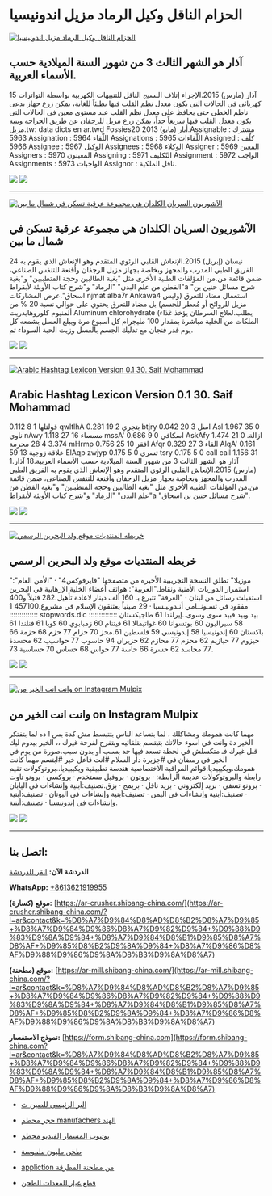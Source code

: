 # الحزام الناقل وكيل الرماد مزيل اندونيسيا

<a href="https://swt.shibang-china.com/?l=ar&img&k=%D8%A7%D9%84%D8%AD%D8%B2%D8%A7%D9%85+%D8%A7%D9%84%D9%86%D8%A7%D9%82%D9%84+%D9%88%D9%83%D9%8A%D9%84+%D8%A7%D9%84%D8%B1%D9%85%D8%A7%D8%AF+%D9%85%D8%B2%D9%8A%D9%84+%D8%A7%D9%86%D8%AF%D9%88%D9%86%D9%8A%D8%B3%D9%8A%D8%A7" target="_blank">![الحزام الناقل وكيل الرماد مزيل اندونيسيا](http://static.shibang-china.com/all-800x300/634.jpg)</a>

## آذار هو الشهر الثالث 3 من شهور السنة الميلادية حسب الأسماء العربية.
15 آذار (مارس) 2015.الإجراء إتلاف النسيج الناقل للتنبيهات الكهربية بواسطة التواترات كهربائي في الحالات التي يكون معدل نظم القلب فيها بطيئاً للغاية، يمكن زرع جهاز يدعى ناظم الخطى حتى يحافظ على معدل نظم القلب عند مستوى معين في الحالات التي يكون معدل القلب فيها سريعاً جداً، يمكن زرع مزيل للرجفان عن طريق الجراحة ويتبه مزيل.tw: data dicts en ar.twd Fossies20 أيار (مايو) 2013.Assignable : مشترك 5963 Assignation : اللّقاء 5964 Assignations : اللّقاءات 5965 Assigned : كلّف 5966 Assignee : الوكيل 5967 Assignees : الوكلاء 5968 Assigner : المعين 5969 Assigners : المعينون 5970 Assigning : التّكليف 5971 Assignment : الواجب 5972 Assignments : الواجبات 5973 Assignor : ناقل الملكية.


<a href="https://whatsapp.shibangsoft.com/WhatsApp.php" target="_blank" title="WhatsApp">![](http://static.shibang-china.com/icon/whatsapp.png)</a> <a href="https://swt.shibang-china.com/?l=ar&icon&k=%D8%A7%D9%84%D8%AD%D8%B2%D8%A7%D9%85+%D8%A7%D9%84%D9%86%D8%A7%D9%82%D9%84+%D9%88%D9%83%D9%8A%D9%84+%D8%A7%D9%84%D8%B1%D9%85%D8%A7%D8%AF+%D9%85%D8%B2%D9%8A%D9%84+%D8%A7%D9%86%D8%AF%D9%88%D9%86%D9%8A%D8%B3%D9%8A%D8%A7" target="_blank">![](http://static.shibang-china.com/icon/chat-ar.png)</a>

---

<a href="https://swt.shibang-china.com/?l=ar&img&k=%D8%A7%D9%84%D8%AD%D8%B2%D8%A7%D9%85+%D8%A7%D9%84%D9%86%D8%A7%D9%82%D9%84+%D9%88%D9%83%D9%8A%D9%84+%D8%A7%D9%84%D8%B1%D9%85%D8%A7%D8%AF+%D9%85%D8%B2%D9%8A%D9%84+%D8%A7%D9%86%D8%AF%D9%88%D9%86%D9%8A%D8%B3%D9%8A%D8%A7" target="_blank">![الآشوريون السريان الكلدان هي مجموعة عرقية تسكن في شمال ما بين](http://static.shibang-china.com/all-800x300/190.jpg)</a>

## الآشوريون السريان الكلدان هي مجموعة عرقية تسكن في شمال ما بين
24 نيسان (إبريل) 2015.الإنعاش القلبي الرئوي المتقدم وهو الإنعاش الذي يقوم به الفريق الطبي المدرب والمجهز وبخاصة بجهاز مزيل الرجفان وأقنعة للتنفس الصناعي، ضمن قائمة من.من المؤلفات الطبية الأخرى مثل &quot;بغية الطالبين وحجة المتطببين&quot; و&quot;بغية الفطن من علم البدن&quot; &quot;الرماد&quot; و&quot;شرح كتاب الأوبئة لأبقراط&quot;a &quot;شرح مسائل حنين بن اسحاق&quot;.عرض المشاركات njmat alba7r Ankawa4 استعمال مضاد للتعرق (وليس مزيل للروائح أو مُعطر للجسم) بل مضاد للتعرق يحتوي على حوالي نسبة 20 % من ألمنيوم كلوروهايدريت Aluminum chlorohydrate (يطلب.لعلاج السرطان يؤخذ غذاء الملكات من الخلية مباشرة بمقدار 100 مليجرام كل أسبوع مرة ويبلع العسل بشمعه كل يوم قدر فنجان مع تدليك الجسم بالعسل وزيت الحبة السوداء ثم.


<a href="https://whatsapp.shibangsoft.com/WhatsApp.php" target="_blank" title="WhatsApp">![](http://static.shibang-china.com/icon/whatsapp.png)</a> <a href="https://swt.shibang-china.com/?l=ar&icon&k=%D8%A7%D9%84%D8%AD%D8%B2%D8%A7%D9%85+%D8%A7%D9%84%D9%86%D8%A7%D9%82%D9%84+%D9%88%D9%83%D9%8A%D9%84+%D8%A7%D9%84%D8%B1%D9%85%D8%A7%D8%AF+%D9%85%D8%B2%D9%8A%D9%84+%D8%A7%D9%86%D8%AF%D9%88%D9%86%D9%8A%D8%B3%D9%8A%D8%A7" target="_blank">![](http://static.shibang-china.com/icon/chat-ar.png)</a>

---

<a href="https://swt.shibang-china.com/?l=ar&img&k=%D8%A7%D9%84%D8%AD%D8%B2%D8%A7%D9%85+%D8%A7%D9%84%D9%86%D8%A7%D9%82%D9%84+%D9%88%D9%83%D9%8A%D9%84+%D8%A7%D9%84%D8%B1%D9%85%D8%A7%D8%AF+%D9%85%D8%B2%D9%8A%D9%84+%D8%A7%D9%86%D8%AF%D9%88%D9%86%D9%8A%D8%B3%D9%8A%D8%A7" target="_blank">![Arabic Hashtag Lexicon Version 0.1 30. Saif Mohammad](http://static.shibang-china.com/all-800x300/1393.jpg)</a>

## Arabic Hashtag Lexicon Version 0.1 30. Saif Mohammad
0.112 8 1 قولتلها qwltlhA 0.281 19 2 بتجري btjry 0.042 20 3 اسل Asl 1.967 35 0 ناوي nAwy 1.118 27 16 مسساء mssA&#39; 0.686 9 0 اسكافي AskAfy 1.474 21 0 ازالة. 3.374 4 28 محرمة mHrmp 0.756 25 10 افقر Afqr 0.329 27 3 القاء AlqA&#39; 0.161 59 13 علاقة زوجية ElAqp zwjyp 0.175 5 0 تسري tsry 0.175 5 0 call call 1.156 31 1.آذار هو الشهر الثالث 3 من شهور السنة الميلادية حسب الأسماء العربية.18 آذار (مارس) 2015.الإنعاش القلبي الرئوي المتقدم وهو الإنعاش الذي يقوم به الفريق الطبي المدرب والمجهز وبخاصة بجهاز مزيل الرجفان وأقنعة للتنفس الصناعي، ضمن قائمة من.من المؤلفات الطبية الأخرى مثل &quot;بغية الطالبين وحجة المتطببين&quot; و&quot;بغية الفطن من علم البدن&quot; &quot;الرماد&quot; و&quot;شرح كتاب الأوبئة لأبقراط&quot;a &quot;شرح مسائل حنين بن اسحاق&quot;.


<a href="https://whatsapp.shibangsoft.com/WhatsApp.php" target="_blank" title="WhatsApp">![](http://static.shibang-china.com/icon/whatsapp.png)</a> <a href="https://swt.shibang-china.com/?l=ar&icon&k=%D8%A7%D9%84%D8%AD%D8%B2%D8%A7%D9%85+%D8%A7%D9%84%D9%86%D8%A7%D9%82%D9%84+%D9%88%D9%83%D9%8A%D9%84+%D8%A7%D9%84%D8%B1%D9%85%D8%A7%D8%AF+%D9%85%D8%B2%D9%8A%D9%84+%D8%A7%D9%86%D8%AF%D9%88%D9%86%D9%8A%D8%B3%D9%8A%D8%A7" target="_blank">![](http://static.shibang-china.com/icon/chat-ar.png)</a>

---

<a href="https://swt.shibang-china.com/?l=ar&img&k=%D8%A7%D9%84%D8%AD%D8%B2%D8%A7%D9%85+%D8%A7%D9%84%D9%86%D8%A7%D9%82%D9%84+%D9%88%D9%83%D9%8A%D9%84+%D8%A7%D9%84%D8%B1%D9%85%D8%A7%D8%AF+%D9%85%D8%B2%D9%8A%D9%84+%D8%A7%D9%86%D8%AF%D9%88%D9%86%D9%8A%D8%B3%D9%8A%D8%A7" target="_blank">![خريطه المنتديات موقع ولد البحرين الرسمي](http://static.shibang-china.com/all-800x300/941.jpg)</a>

## خريطه المنتديات موقع ولد البحرين الرسمي
&quot;موزيلا&quot; تطلق النسخة التجريبية الأخيرة من متصفحها &quot;فايرفوكس4&quot; &middot; &quot;الأمن العام&quot;: استمرار الدوريات الأمنية ونقاط.&quot;العربية&quot;: هواتف أعضاء الخلية الإرهابية في البحرين استقبلت رسائل من لبنان &middot; &quot;الغرفة&quot; تتبرع بـ 160 ألف دينار لاعادة تأهيل.282 قتيلاً و400 مفقود في تسـونــامي أنـدونيـسيا &middot; 29 صينياً يعتنقون الإسلام في مشروع.457100 1 :::::::::::::: stopwords.dic :::::::::::::: بيد وبيد فبيد سوى وسوى..إيرلندا 61 طاجيكستان 58 سيراليون 60 بوتسوانا 60 غواتيمالا 61 فيتنام 60 زمبابوي 60 كوبا 61 فنلندا 61 باكستان 60 إندونيسيا 58 إندونيسي 59 فلسطين 61.محز 70 حزام 77 حزم 68 حزمة 66 حيزوم 77 حيازيم 62 محزم 77 محازم 62 حزيران 94 حاسوب 77 حواسيب 62 محسدة 77 محاسد 62 حسرة 66 حاسة 77 حواس 68 حساس 70 حساسية 73.


<a href="https://whatsapp.shibangsoft.com/WhatsApp.php" target="_blank" title="WhatsApp">![](http://static.shibang-china.com/icon/whatsapp.png)</a> <a href="https://swt.shibang-china.com/?l=ar&icon&k=%D8%A7%D9%84%D8%AD%D8%B2%D8%A7%D9%85+%D8%A7%D9%84%D9%86%D8%A7%D9%82%D9%84+%D9%88%D9%83%D9%8A%D9%84+%D8%A7%D9%84%D8%B1%D9%85%D8%A7%D8%AF+%D9%85%D8%B2%D9%8A%D9%84+%D8%A7%D9%86%D8%AF%D9%88%D9%86%D9%8A%D8%B3%D9%8A%D8%A7" target="_blank">![](http://static.shibang-china.com/icon/chat-ar.png)</a>

---

<a href="https://swt.shibang-china.com/?l=ar&img&k=%D8%A7%D9%84%D8%AD%D8%B2%D8%A7%D9%85+%D8%A7%D9%84%D9%86%D8%A7%D9%82%D9%84+%D9%88%D9%83%D9%8A%D9%84+%D8%A7%D9%84%D8%B1%D9%85%D8%A7%D8%AF+%D9%85%D8%B2%D9%8A%D9%84+%D8%A7%D9%86%D8%AF%D9%88%D9%86%D9%8A%D8%B3%D9%8A%D8%A7" target="_blank">![وانت انت الخير من on Instagram Mulpix](http://static.shibang-china.com/all-800x300/1410.jpg)</a>

## وانت انت الخير من on Instagram Mulpix
مهما كانت همومك ومشاكلك ، لما بتساعد الناس بتتبسط مش كدة بس ! ده لما بتفتكر الخير دة وانت في اسوء حالاتك بتبتسم بتلقائيه وبتفرح لفرحة غيرك ،، الخير بيدوم ليك قبل غيرك فـ متكسلش في لحظة تسعد فيها حد بسبب أو بدون سبب.صورة من يوم في الخير في رمضان في #جزيرة دار السلام #انت فاعل خير #ابتسم.مهما كانت همومك.ويكيبيديا:قوائم المراقبة الاختصاصية هندسة تطبيقية ويكيبيديا..بروتوكولات تقيم رابطة والبروتوكولات عديمة الرابطة: &middot; بروتون &middot; بروفيل مستخدم &middot; بروكسي &middot; برونو تاوت &middot; برونو تسفي &middot; بريد إلكتروني &middot; بريد ناقل &middot; بريمج &middot; بزق.تصنيف:أبنية وإنشاءات في اليابان &middot; تصنيف:أبنية وإنشاءات في اليمن &middot; تصنيف:أبنية وإنشاءات في اليونان &middot; تصنيف:أبنية وإنشاءات في إندونيسيا &middot; تصنيف:أبنية.


<a href="https://whatsapp.shibangsoft.com/WhatsApp.php" target="_blank" title="WhatsApp">![](http://static.shibang-china.com/icon/whatsapp.png)</a> <a href="https://swt.shibang-china.com/?l=ar&icon&k=%D8%A7%D9%84%D8%AD%D8%B2%D8%A7%D9%85+%D8%A7%D9%84%D9%86%D8%A7%D9%82%D9%84+%D9%88%D9%83%D9%8A%D9%84+%D8%A7%D9%84%D8%B1%D9%85%D8%A7%D8%AF+%D9%85%D8%B2%D9%8A%D9%84+%D8%A7%D9%86%D8%AF%D9%88%D9%86%D9%8A%D8%B3%D9%8A%D8%A7" target="_blank">![](http://static.shibang-china.com/icon/chat-ar.png)</a>

---
## اتصل بنا:

**الدردشة الآن:** [انقر للدردشة](https://swt.shibang-china.com?l=ar&contact&k=%D8%A7%D9%84%D8%AD%D8%B2%D8%A7%D9%85+%D8%A7%D9%84%D9%86%D8%A7%D9%82%D9%84+%D9%88%D9%83%D9%8A%D9%84+%D8%A7%D9%84%D8%B1%D9%85%D8%A7%D8%AF+%D9%85%D8%B2%D9%8A%D9%84+%D8%A7%D9%86%D8%AF%D9%88%D9%86%D9%8A%D8%B3%D9%8A%D8%A7)

**WhatsApp:**  [+8613621919955](https://whatsapp.shibangsoft.com/WhatsApp.php)

**موقع (كسارة):** [https://ar-crusher.shibang-china.com/](https://ar-crusher.shibang-china.com/?l=ar&contact&k=%D8%A7%D9%84%D8%AD%D8%B2%D8%A7%D9%85+%D8%A7%D9%84%D9%86%D8%A7%D9%82%D9%84+%D9%88%D9%83%D9%8A%D9%84+%D8%A7%D9%84%D8%B1%D9%85%D8%A7%D8%AF+%D9%85%D8%B2%D9%8A%D9%84+%D8%A7%D9%86%D8%AF%D9%88%D9%86%D9%8A%D8%B3%D9%8A%D8%A7)

**موقع (مطحنة):** [https://ar-mill.shibang-china.com/](https://ar-mill.shibang-china.com/?l=ar&contact&k=%D8%A7%D9%84%D8%AD%D8%B2%D8%A7%D9%85+%D8%A7%D9%84%D9%86%D8%A7%D9%82%D9%84+%D9%88%D9%83%D9%8A%D9%84+%D8%A7%D9%84%D8%B1%D9%85%D8%A7%D8%AF+%D9%85%D8%B2%D9%8A%D9%84+%D8%A7%D9%86%D8%AF%D9%88%D9%86%D9%8A%D8%B3%D9%8A%D8%A7)

**نموذج الاستفسار:** [https://form.shibang-china.com](https://form.shibang-china.com?l=ar&contact&k=%D8%A7%D9%84%D8%AD%D8%B2%D8%A7%D9%85+%D8%A7%D9%84%D9%86%D8%A7%D9%82%D9%84+%D9%88%D9%83%D9%8A%D9%84+%D8%A7%D9%84%D8%B1%D9%85%D8%A7%D8%AF+%D9%85%D8%B2%D9%8A%D9%84+%D8%A7%D9%86%D8%AF%D9%88%D9%86%D9%8A%D8%B3%D9%8A%D8%A7)

* [البر الرئيسى للصين ث](../30/%D8%A7%D9%84%D8%A8%D8%B1%20%D8%A7%D9%84%D8%B1%D8%A6%D9%8A%D8%B3%D9%89%20%D9%84%D9%84%D8%B5%D9%8A%D9%86%20%D8%AB.md)

* [حجر محطم manufachers الهند](../29/%D8%AD%D8%AC%D8%B1%20%D9%85%D8%AD%D8%B7%D9%85%20manufachers%20%D8%A7%D9%84%D9%87%D9%86%D8%AF.md)

* [يوتيوب المسمار الفيديو محطم](../29/%D9%8A%D9%88%D8%AA%D9%8A%D9%88%D8%A8%20%D8%A7%D9%84%D9%85%D8%B3%D9%85%D8%A7%D8%B1%20%D8%A7%D9%84%D9%81%D9%8A%D8%AF%D9%8A%D9%88%20%D9%85%D8%AD%D8%B7%D9%85.md)

* [طحن مليون ملموسة](../30/%D8%B7%D8%AD%D9%86%20%D9%85%D9%84%D9%8A%D9%88%D9%86%20%D9%85%D9%84%D9%85%D9%88%D8%B3%D8%A9.md)

* [appliction من مطحنة المطرقة](../27/appliction%20%D9%85%D9%86%20%D9%85%D8%B7%D8%AD%D9%86%D8%A9%20%D8%A7%D9%84%D9%85%D8%B7%D8%B1%D9%82%D8%A9.md)

* [قطع غيار للمعدات الطحن](../27/%D9%82%D8%B7%D8%B9%20%D8%BA%D9%8A%D8%A7%D8%B1%20%D9%84%D9%84%D9%85%D8%B9%D8%AF%D8%A7%D8%AA%20%D8%A7%D9%84%D8%B7%D8%AD%D9%86.md)